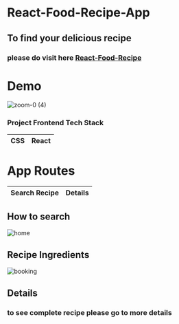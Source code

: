# React-Food-Recipe-App

## To find your delicious recipe



### please do visit here [React-Food-Recipe](https://react-food-recipe-git-master.ahmedshaf02.vercel.app/)




 # Demo
![zoom-0 (4)](https://user-images.githubusercontent.com/59289789/89722715-bce04d80-d9a1-11ea-811f-d126f0f1033c.gif)



### Project Frontend Tech Stack
| CSS | React |
| --- | --- |



# App Routes

| Search Recipe | Details |
| --- | --- | 


## How to search
![home](https://firebasestorage.googleapis.com/v0/b/fir-login-react-66d68.appspot.com/o/images%2Ffood%20recipe%202.PNG?alt=media&token=9f26b2ed-7a5f-4135-ac5c-d61d575ba4c1)

## Recipe Ingredients
![booking](https://firebasestorage.googleapis.com/v0/b/fir-login-react-66d68.appspot.com/o/images%2Ffood%20recipe.PNG?alt=media&token=9808e42e-19ed-4caa-92e3-7816f330d323)


## Details

### to see complete recipe please go to more details

